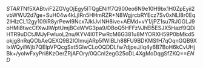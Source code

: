 $START$Nf5XABtviF2ZGVgOjEgy5lTQgENiff7Q900eo6N9e10H9bx1H0ZpEyii2vbWWU2d7ge+SuH04w4kLjIRn5HHmRZR+N8WgjrcbRYEcz7Sv0xNLl8r0Eq2lHlzCL12gy109iR8yrPewI9Ncx7JklJvINH8ive+AEMd+vY1/jPZ1su7RJGGLJ9oHMi8twcCfXwJlWptUmjBCeWVG3pa9/DBoQ5HFFzVJhEl5ESJX5Hazf9QDiHTR9uDCtJMJyFwIuoL2nu/KYV4I0TPwRcM6G381u8MYORXH59P0bMkxl5okjg8nRqQObAeQEXQ9B2IOImujARp5fWIBLh88FU9BDKMSfH7qOqnGQB9XIxWQyilWjb7QEIpVPQcgSst5GlwCLoOQDDLfw7djpeJ/Iq4y6B7BoH6kCvUHjBk+/yoIwFxyPri8KzOerZRjAFOry/0QCnl2egG25oDL4XgMoDqgSfZKQ==$END$